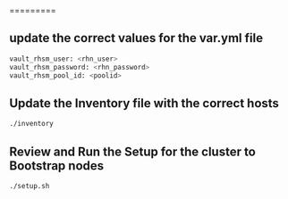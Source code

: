 =========

## update the correct values for the var.yml file 

```bash
vault_rhsm_user: <rhn_user>
vault_rhsm_password: <rhn_password>
vault_rhsm_pool_id: <poolid>
```
## Update the Inventory file with the correct hosts
```bash
./inventory
```

## Review and Run the Setup for the cluster to Bootstrap nodes
```bash
./setup.sh
```


